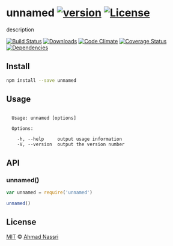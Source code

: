 # unnamed [![version][npm-version]][npm-url] [![License][npm-license]][license-url]

description

[![Build Status][travis-image]][travis-url]
[![Downloads][npm-downloads]][npm-url]
[![Code Climate][codeclimate-quality]][codeclimate-url]
[![Coverage Status][codeclimate-coverage]][codeclimate-url]
[![Dependencies][david-image]][david-url]

## Install

```sh
npm install --save unnamed
```

## Usage

```

  Usage: unnamed [options]

  Options:

    -h, --help     output usage information
    -V, --version  output the version number

```

## API

### unnamed()

```js
var unnamed = require('unnamed')

unnamed()
```

## License

[MIT](LICENSE) &copy; [Ahmad Nassri](https://www.ahmadnassri.com)

[license-url]: https://github.com/ahmadnassri/unnamed/blob/master/LICENSE

[travis-url]: https://travis-ci.org/ahmadnassri/unnamed
[travis-image]: https://img.shields.io/travis/ahmadnassri/unnamed.svg?style=flat-square

[npm-url]: https://www.npmjs.com/package/unnamed
[npm-license]: https://img.shields.io/npm/l/unnamed.svg?style=flat-square
[npm-version]: https://img.shields.io/npm/v/unnamed.svg?style=flat-square
[npm-downloads]: https://img.shields.io/npm/dm/unnamed.svg?style=flat-square

[codeclimate-url]: https://codeclimate.com/github/ahmadnassri/unnamed
[codeclimate-quality]: https://img.shields.io/codeclimate/github/ahmadnassri/unnamed.svg?style=flat-square
[codeclimate-coverage]: https://img.shields.io/codeclimate/coverage/github/ahmadnassri/unnamed.svg?style=flat-square

[david-url]: https://david-dm.org/ahmadnassri/unnamed
[david-image]: https://img.shields.io/david/ahmadnassri/unnamed.svg?style=flat-square
